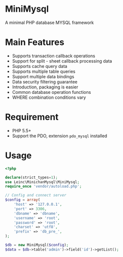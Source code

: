 # MiniMysql
A minimal PHP database MYSQL framework

# Main Features
- Supports transaction callback operations
- Support for split - sheet callback processing data
- Supports cache query data
- Supports multiple table queries
- Support multiple data bindings
- Data security filtering guarantee
- Introduction, packaging is easier
- Common database operation functions
- WHERE combination conditions vary

# Requirement
- PHP 5.5+
- Support the PDO, extension `pdo_mysql` installed

# Usage

```php
<?php

declare(strict_types=1);
use Leinc\MinichanMysql\MiniMysql;
require_once 'vendor/autoload.php';

// Config and connect server
$config = array(
    'host' => '127.0.0.1',
    'port' => 3306,
    'dbname' => 'dbname',
    'username' => 'root',
    'password' => 'root',
    'charset' => 'utf8',
    'prefix' => 'db_pre_',
);

$db = new MiniMysql($config);
$data = $db->table('admin')->field('id')->getList();

```
